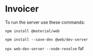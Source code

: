 # Invoicer

To run the server use these commands:

`npm install @material/web`

`npm install --save-dev @web/dev-server`

`npx web-dev-server --node-resolve`
faf
